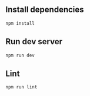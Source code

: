 ## Install dependencies

```sh
npm install
```

## Run dev server

```sh
npm run dev
```

## Lint

```sh
npm run lint
```